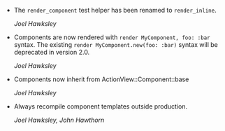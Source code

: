 *   The `render_component` test helper has been renamed to `render_inline`.

    *Joel Hawksley*

*   Components are now rendered with `render MyComponent, foo: :bar` syntax. The existing `render MyComponent.new(foo: :bar)` syntax will be deprecated in version 2.0.

    *Joel Hawksley*

*   Components now inherit from ActionView::Component::base

    *Joel Hawksley*

*   Always recompile component templates outside production.

    *Joel Hawksley, John Hawthorn*
